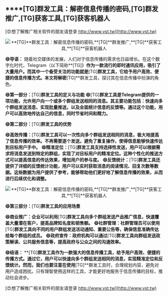 ## ****[TG]**群发工具：解密信息传播的密码,**[TG]**群发推广,**[TG]**获客工具,**[TG]**获客机器人**

[😍想了解推广相关软件的朋友请登录 http://www.vst.tw](http://www.vst.tw)

 <center><img src="https://vst.tw/MP4/tuiguang/png/2.png" alt="**[TG]**群发工具：解密信息传播的密码,**[TG]**群发推广,**[TG]**获客工具,**[TG]**获客机器人"></center>

**😄导语：**
随着社交媒体的发展，人们对于信息传播的需求也日益增长。在这个数字化时代，Telegram（以下简称**[TG]**）作为一款流行的即时通讯应用，吸引了大量用户。而其中一个备受关注的功能就是**[TG]**群发工具，它给予用户高效、便捷的信息传播方式。本文将解密**[TG]**群发工具，探讨其在信息传播中扮演的角色。

**😄第一部分：**[TG]**群发工具的定义与功能**
**😄**[TG]**群发工具是Telegram提供的一项功能，允许用户向一个或多个群组发送相同的消息。其主要功能包括：快速向多个群组发送消息、实现批量推送，以及全面统计信息的反馈等。通过这个功能，用户可以高效地传达自己的信息，同时节省时间和精力。**

**😄第二部分：**[TG]**群发工具的优势**

**😄高效传播：**[TG]**群发工具可以一次性向多个群组发送相同的消息，极大地提高了信息传播的效率。不再需要逐个发送，避免了重复操作，使得信息能够快速传达到目标用户手中。**
**😄精准定位：**[TG]**群发工具支持选择性发送，用户可以根据需求将消息发送到特定的群组，实现了对目标用户的精准定位。这种个性化的推送方式可以提高信息的传达效果，增加用户的参与度。**
**😄反馈统计：**[TG]**群发工具还提供了详细的反馈统计功能，用户可以实时获取消息的阅读情况、回复次数等数据。这些数据为用户提供了参考，能够帮助他们更好地了解信息传播的效果，从而进行后续优化和调整。**

 <center><img src="https://vst.tw/MP4/tuiguang/png/1.png" alt="**[TG]**群发工具：解密信息传播的密码,**[TG]**群发推广,**[TG]**获客工具,**[TG]**获客机器人"></center>

**😄第三部分：**[TG]**群发工具的应用场景**

**😄商业推广：企业可以利用**[TG]**群发工具向多个群组发送产品推广信息，快速覆盖大量潜在客户，提高品牌知名度和销售额。**
**😄社群管理：社群管理员可以使用**[TG]**群发工具向不同的用户群组发送活动通知、重要公告等，确保信息准确传达给每个群组的成员。**
**😄政府宣传：政府机构可以通过**[TG]**群发工具向群组发送政策解读、公共服务信息等，提高政府与公众之间的沟通效率。**

**😄结语：**
**[TG]**群发工具作为一款强大的信息传播工具，给予用户高效、便捷的传播方式。通过它，用户可以快速向多个群组发送相同的消息，实现精准定位和反馈统计。然而，我们也要注意在使用**[TG]**群发工具时，合理规划内容，避免对用户造成困扰。只有理智使用这样的工具，才能更好地服务于信息传播的目标，推动社会进步。

[😍想了解推广相关软件的朋友请登录 http://www.vst.tw](http://www.vst.tw)



